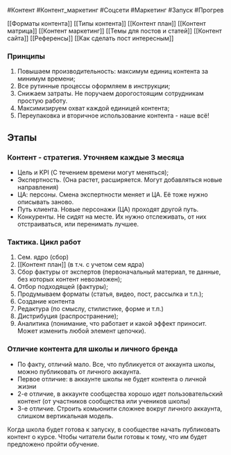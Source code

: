 #Контент #Контент_маркетинг  #Соцсети #Маркетинг #Запуск #Прогрев 

[[Форматы контента]]
[[Типы контента]]
[[Контент план]]
[[Контент матрица]]
[[Контент маркетинг]]
[[Темы для постов и статей]]
[[Контент сайта]]
[[Референсы]]
[[Как сделать пост интересным]]


### Принципы
1. Повышаем производительность: максимум единиц контента за минимум времени;
2. Все рутинные процессы оформляем в инструкции;
3. Снижаем затраты. Не поручаем дорогостоящим сотрудникам простую работу.
4. Максимизируем охват каждой единицей контента;
5. Переупаковка и вторичное использование контента - наше всё!

## Этапы
### Контент - стратегия. Уточняем каждые 3 месяца
- Цель и KPI (С течением времени могут меняться);
- Экспертность. (Она растет, расширяется. Могут добавляться новые направления)
- ЦА: персоны. Смена экспертности меняет и ЦА. Её тоже нужно описывать заново.
- Путь клиента. Новые персонажи (ЦА) проходят другой путь.
- Конкуренты. Не сидят на месте. Их нужно отслеживать, от них отстраиваться, или перенимать лучшее. 

### Тактика. Цикл работ
1. Сем. ядро (сбор)
2. [[Контент план]] (в т.ч. с учетом сем ядра)
3. Сбор фактуры от экспертов (первоначальный материал, те данные, без которых контент невозможен);
4. Отбор подходящей (фактуры);
5. Продумываем форматы (статья, видео, пост, рассылка и т.п.);
6. Создание контента
7. Редактура (по смыслу, стилистике, форме и т.п.)
8. Дистрибуция (распространение);
9. Аналитика (понимание, что работает и какой эффект приносит. Может изменить любой элемент цепочки).

### Отличие контента для школы и личного бренда
- По факту, отличий мало. Все, что публикуется от аккаунта школы, можно публиковать от личного аккаунта.
- Первое отличие: в аккаунте школы не будет контента о личной жизни
- 2-е отличие, в аккаунте сообщества хорошо идет пользовательский контент (от участников сообщества или учеников школы)
- 3-е отличие. Строить комьюнити сложнее вокруг личного аккаунта, слишком вертикальная модель.

Когда школа будет готова к запуску, в сообществе начать публиковать контент о курсе. Чтобы читатели были готовы к тому, что им будет предложено пройти обучение.